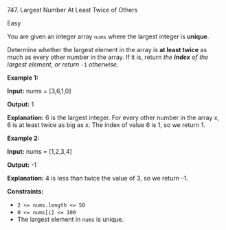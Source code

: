 747\. Largest Number At Least Twice of Others

Easy

You are given an integer array `nums` where the largest integer is **unique**.

Determine whether the largest element in the array is **at least twice** as much as every other number in the array. If it is, return _the **index** of the largest element, or return_ `-1` _otherwise_.

**Example 1:**

**Input:** nums = [3,6,1,0]

**Output:** 1

**Explanation:** 6 is the largest integer. For every other number in the array x, 6 is at least twice as big as x. The index of value 6 is 1, so we return 1.

**Example 2:**

**Input:** nums = [1,2,3,4]

**Output:** -1

**Explanation:** 4 is less than twice the value of 3, so we return -1.

**Constraints:**

*   `2 <= nums.length <= 50`
*   `0 <= nums[i] <= 100`
*   The largest element in `nums` is unique.
